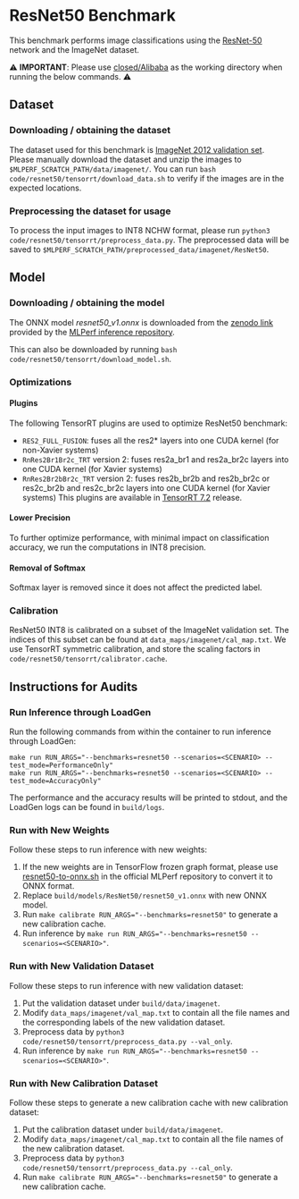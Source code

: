 # ResNet50 Benchmark

This benchmark performs image classifications using the [ResNet-50](https://arxiv.org/abs/1512.03385) network and the ImageNet dataset.

:warning: **IMPORTANT**: Please use [closed/Alibaba](closed/Alibaba) as the working directory when
running the below commands. :warning:

## Dataset

### Downloading / obtaining the dataset

The dataset used for this benchmark is [ImageNet 2012 validation set](http://www.image-net.org/challenges/LSVRC/2012/). Please manually download the dataset and unzip the images to `$MLPERF_SCRATCH_PATH/data/imagenet/`. You can run `bash code/resnet50/tensorrt/download_data.sh` to verify if the images are in the expected locations.

### Preprocessing the dataset for usage

To process the input images to INT8 NCHW format, please run `python3 code/resnet50/tensorrt/preprocess_data.py`. The preprocessed data will be saved to `$MLPERF_SCRATCH_PATH/preprocessed_data/imagenet/ResNet50`.

## Model

### Downloading / obtaining the model

The ONNX model *resnet50_v1.onnx* is downloaded from the [zenodo link](https://zenodo.org/record/2592612/files/resnet50_v1.onnx) provided by the [MLPerf inference repository](https://github.com/mlperf/inference/tree/master/vision/classification_and_detection).

This can also be downloaded by running `bash code/resnet50/tensorrt/download_model.sh`.

### Optimizations

#### Plugins

The following TensorRT plugins are used to optimize ResNet50 benchmark:
- `RES2_FULL_FUSION`: fuses all the res2* layers into one CUDA kernel (for non-Xavier systems)
- `RnRes2Br1Br2c_TRT` version 2: fuses res2a_br1 and res2a_br2c layers into one CUDA kernel (for Xavier systems)
- `RnRes2Br2bBr2c_TRT` version 2: fuses res2b_br2b and res2b_br2c or res2c_br2b and res2c_br2c layers into one CUDA kernel (for Xavier systems)
This plugins are available in [TensorRT 7.2](https://developer.nvidia.com/tensorrt) release.

#### Lower Precision

To further optimize performance, with minimal impact on classification accuracy, we run the computations in INT8 precision.

#### Removal of Softmax

Softmax layer is removed since it does not affect the predicted label.

### Calibration

ResNet50 INT8 is calibrated on a subset of the ImageNet validation set. The indices of this subset can be found at
`data_maps/imagenet/cal_map.txt`. We use TensorRT symmetric calibration, and store the scaling factors in
`code/resnet50/tensorrt/calibrator.cache`.

## Instructions for Audits

### Run Inference through LoadGen

Run the following commands from within the container to run inference through LoadGen:

```
make run RUN_ARGS="--benchmarks=resnet50 --scenarios=<SCENARIO> --test_mode=PerformanceOnly"
make run RUN_ARGS="--benchmarks=resnet50 --scenarios=<SCENARIO> --test_mode=AccuracyOnly"
```
The performance and the accuracy results will be printed to stdout, and the LoadGen logs can be found in `build/logs`.

### Run with New Weights

Follow these steps to run inference with new weights:

1. If the new weights are in TensorFlow frozen graph format, please use [resnet50-to-onnx.sh](https://github.com/mlperf/inference/blob/master/vision/classification_and_detection/tools/resnet50-to-onnx.sh) in the official MLPerf repository to convert it to ONNX format.
2. Replace `build/models/ResNet50/resnet50_v1.onnx` with new ONNX model.
3. Run `make calibrate RUN_ARGS="--benchmarks=resnet50"` to generate a new calibration cache.
4. Run inference by `make run RUN_ARGS="--benchmarks=resnet50 --scenarios=<SCENARIO>"`.

### Run with New Validation Dataset

Follow these steps to run inference with new validation dataset:

1. Put the validation dataset under `build/data/imagenet`.
2. Modify `data_maps/imagenet/val_map.txt` to contain all the file names and the corresponding labels of the new validation dataset.
3. Preprocess data by `python3 code/resnet50/tensorrt/preprocess_data.py --val_only`.
4. Run inference by `make run RUN_ARGS="--benchmarks=resnet50 --scenarios=<SCENARIO>"`.

### Run with New Calibration Dataset

Follow these steps to generate a new calibration cache with new calibration dataset:

1. Put the calibration dataset under `build/data/imagenet`.
2. Modify `data_maps/imagenet/cal_map.txt` to contain all the file names of the new calibration dataset.
3. Preprocess data by `python3 code/resnet50/tensorrt/preprocess_data.py --cal_only`.
4. Run `make calibrate RUN_ARGS="--benchmarks=resnet50"` to generate a new calibration cache.
